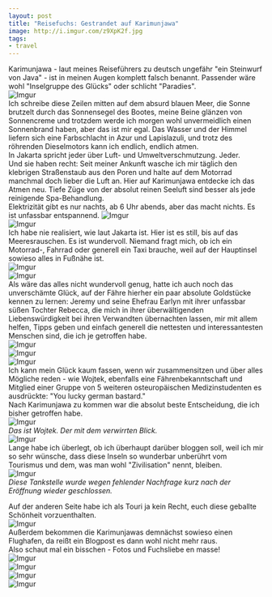 ```yaml
---
layout: post
title: "Reisefuchs: Gestrandet auf Karimunjawa"
image: http://i.imgur.com/z9XpK2f.jpg
tags:
- travel
---  
```


Karimunjawa - laut meines Reiseführers zu deutsch ungefähr "ein Steinwurf von Java" - ist in meinen Augen komplett falsch benannt. Passender wäre wohl "Inselgruppe des Glücks" oder schlicht "Paradies".    
![Imgur](http://i.imgur.com/r97Tc7H.jpg)  
Ich schreibe diese Zeilen mitten auf dem absurd blauen Meer, die Sonne brutzelt durch das Sonnensegel des Bootes, meine Beine glänzen von Sonnencreme und trotzdem werde ich morgen wohl unvermeidlich einen Sonnenbrand haben, aber das ist mir egal. Das Wasser und der Himmel liefern sich eine Farbschlacht in Azur und Lapislazuli, und trotz des röhrenden Dieselmotors kann ich endlich, endlich atmen.    
In Jakarta spricht jeder über Luft- und Umweltverschmutzung. Jeder.  
Und sie haben recht: Seit meiner Ankunft wasche ich mir täglich den klebrigen Straßenstaub aus den Poren und halte auf dem Motorrad manchmal doch lieber die Luft an. Hier auf Karimunjawa entdecke ich das Atmen neu. Tiefe Züge von der absolut reinen Seeluft sind besser als jede reinigende Spa-Behandlung.  
Elektrizität gibt es nur nachts, ab 6 Uhr abends, aber das macht nichts. Es ist unfassbar entspannend. 
![Imgur](http://i.imgur.com/m9qnwWq.jpg)  
![Imgur](http://i.imgur.com/Wo1IMVl.jpg)  
Ich habe nie realisiert, wie laut Jakarta ist. Hier ist es still, bis auf das Meeresrauschen. Es ist wundervoll. Niemand fragt mich, ob ich ein Motorrad-, Fahrrad oder generell ein Taxi brauche, weil auf der Hauptinsel sowieso alles in Fußnähe ist.    
![Imgur](http://i.imgur.com/ix0fYVr.jpg)  
![Imgur](http://i.imgur.com/FHd7SDI.jpg)  
Als wäre das alles nicht wundervoll genug, hatte ich auch noch das unverschämte Glück, auf der Fähre hierher ein paar absolute Goldstücke kennen zu lernen: Jeremy und seine Ehefrau Earlyn mit ihrer unfassbar süßen Tochter Rebecca, die mich in ihrer überwältigenden Liebenswürdigkeit bei ihren Verwandten übernachten lassen, mir mit allem helfen, Tipps geben und einfach generell die nettesten und interessantesten Menschen sind, die ich je getroffen habe.  
![Imgur](http://i.imgur.com/x3deuK5.jpg)  
![Imgur](http://i.imgur.com/KQH8NgZ.jpg)  
![Imgur](http://i.imgur.com/6iOEQgV.jpg)  
Ich kann mein Glück kaum fassen, wenn wir zusammensitzen und über alles Mögliche reden - wie Wojtek, ebenfalls eine Fährenbekanntschaft und Mitglied einer Gruppe von 5 weiteren osteuropäischen Medizinstudenten es ausdrückte: "You lucky german bastard."  
Nach Karimunjawa zu kommen war die absolut beste Entscheidung, die ich bisher getroffen habe.  
![Imgur](http://i.imgur.com/G0gYQhu.jpg)  
*Das ist Wojtek. Der mit dem verwirrten Blick.*  
![Imgur](http://i.imgur.com/CevExrx.jpg)  
Lange habe ich überlegt, ob ich überhaupt darüber bloggen soll, weil ich mir so sehr wünsche, dass diese Inseln so wunderbar unberührt vom Tourismus und dem, was man wohl "Zivilisation" nennt, bleiben.   
![Imgur](http://i.imgur.com/S0cibsF.jpg)  
*Diese Tankstelle wurde wegen fehlender Nachfrage kurz nach der Eröffnung wieder geschlossen.*   

Auf der anderen Seite habe ich als Touri ja kein Recht, euch diese geballte Schönheit vorzuenthalten.   
![Imgur](http://i.imgur.com/W1YAAw1.jpg)  
Außerdem bekommen die Karimunjawas demnächst sowieso einen Flughafen, da reißt ein Blogpost es dann wohl nicht mehr raus.   
Also schaut mal ein bisschen - Fotos und Fuchsliebe en masse!  
![Imgur](http://i.imgur.com/glsQIRj.jpg)  
![Imgur](http://i.imgur.com/jAva1HG.jpg)  
![Imgur](http://i.imgur.com/5ukbaN0.jpg)  
![Imgur](http://i.imgur.com/vcQTFHq.jpg)  


